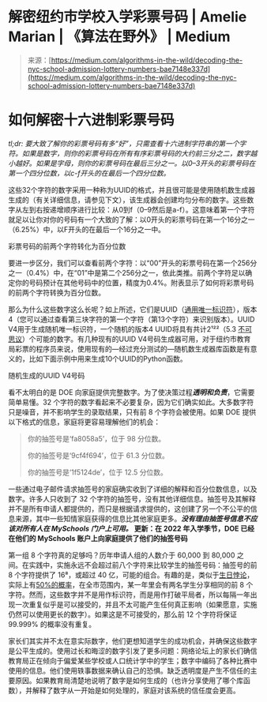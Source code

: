 <!--yml

category: 未分类

date: 2024-05-27 14:54:35

-->

# 解密纽约市学校入学彩票号码 | Amelie Marian | 《算法在野外》 | Medium

> 来源：[https://medium.com/algorithms-in-the-wild/decoding-the-nyc-school-admission-lottery-numbers-bae7148e337d](https://medium.com/algorithms-in-the-wild/decoding-the-nyc-school-admission-lottery-numbers-bae7148e337d)

# 如何解密十六进制彩票号码

*tl;dr: 要大致了解你的彩票号码有多“好”，只需查看十六进制字符串的第一个字符。如果是数字，则你的彩票号码在所有有序彩票号码的大约前三分之二，数字越小越好。如果是字母，则你的彩票号码在最后三分之一。以0–3开头的彩票号码在第一个四分位数，以c-f开头的在最后一个四分位数。*

这些32个字符的数字采用一种称为UUID的格式，并且很可能是使用随机数生成器生成的（有关详细信息，请参见下文），该生成器会创建均匀分布的数字。这些数字从左到右按递增顺序进行比较：从0到f（0–9然后是a-f）。这意味着第一个字符就足以让你对你的号码有一个大致的了解：以0开头的彩票号码在第一个16分之一（6.25%）中，以F开头的在最后一个16分之一中。

彩票号码的前两个字符转化为百分位数

要进一步区分，我们可以查看前两个字符：以“00”开头的彩票号码在第一个256分之一（0.4%）中，在“01”中是第二个256分之一，依此类推。前两个字符足以确定你的号码预计在其他号码中的位置，精度为0.4%。附表显示了如何将彩票号码的前两个字符转换为百分位数。

那么为什么这些数字这么长呢？如上所述，它们是UUID（[通用唯一标识符](https://en.wikipedia.org/wiki/Universally_unique_identifier)），版本4（您可以通过查看第三块字符的第一个字符（第13个字符）来识别版本）。UUID V4用于生成随机唯一标识符，一个随机的版本4 UUID将具有共计2¹²²（5.3 [不可思议](https://en.wikipedia.org/wiki/Names_of_large_numbers)）个可能的数字。有几种现有的UUID V4号码生成器可用，对于纽约市教育局彩票的程序员来说，使用现有的—经过充分测试的—随机数生成器库函数是有意义的，比如下面示例中用来生成10个UUID的Python函数。

随机生成的UUID V4号码

看不太明白的是 DOE 向家庭提供完整数字。为了使决策过程***透明和负责***，它需要简单易懂。32 个字符的数字看起来不必要复杂，因为它们确实如此。大多数字符只是噪音，并不影响学生的录取结果，只有前 8 个字符会被使用。如果 DOE 提供以下格式的信息，家庭将更容易理解他们的机会：

> 你的抽签号是‘fa8058a5’，位于 98 分位数。
> 
> 你的抽签号是‘9cf4f694’，位于 61.3 分位数。
> 
> 你的抽签号是‘1f5124de’，位于 12.5 分位数。

一些通过电子邮件请求抽签号的家庭确实收到了详细的解释和百分位数信息，以及数字。许多人只收到了 32 个字符的抽签号，没有其他详细信息。抽签号及其解释并不是所有申请人都提供的，而只是根据请求提供的，这创建了另一个不公平的信息来源，其中一些知情家庭获得的信息比其他家庭更多。***没有理由抽签号信息不应该对所有人在 MySchools 门户上可用。*** ****更新：在 2022 年入学季节，DOE 已经在他们的 MySchools 账户上向家庭提供了他们的抽签号码****

第一组 8 个字符真的足够吗？历年申请人组的人数介于 60,000 到 80,000 之间。在实践中，实施永远不会超过前八个字符来比较学生的抽签号码：抽签号的前 8 个字符提供了 16⁸，或超过 40 亿，可能的组合。有趣的是，类似于[生日悖论](https://en.wikipedia.org/wiki/Birthday_problem)，实际上有[50%的概率](https://blogs.sas.com/content/iml/2013/07/03/duplicates-in-random-numbers.html)，在全市范围内，某一年里会有两名学生分享相同的前 8 个字符。然而，这些数字并不是用作标识符，而是用作打破平局者，所以每隔一年出现一次重复似乎是可以接受的，并且不太可能产生任何真正影响（如果愿意，实施仍然可以使用更长的数字）。如果这是不可接受的，那么前 12 个字符将保证 99.999% 的概率没有重复。

家长们其实并不太在意实际数字，他们更想知道学生的成功机会，并确保这些数字是公平生成的。使用过长和晦涩的数字引发了更多问题：网络论坛上的家长们确信教育局正在倾向于偏爱某些学校或人口统计学中的学生；数字中编码了各种比赛中使用的信息。他们使用轶事数据来确认自己的恐惧。缺乏透明度是产生不信任的主要原因。如果教育局清楚地说明了数字是如何生成的（也许分享使用了哪个库函数），并解释了数字从一开始是如何处理的，家庭对该系统的信任度会更高。
